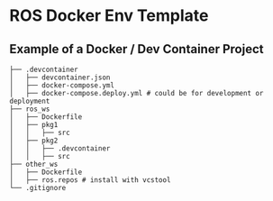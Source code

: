 # ROS Docker Env Template

## Example of a Docker / Dev Container Project

```
├── .devcontainer
│   ├── devcontainer.json
│   ├── docker-compose.yml
│   ├── docker-compose.deploy.yml # could be for development or deployment
├── ros_ws
│   ├── Dockerfile
│   ├── pkg1
│   │   ├── src
│   ├── pkg2
│   │   ├── .devcontainer
│   │   ├── src
├── other_ws
│   ├── Dockerfile
│   ├── ros.repos # install with vcstool
└── .gitignore
```
